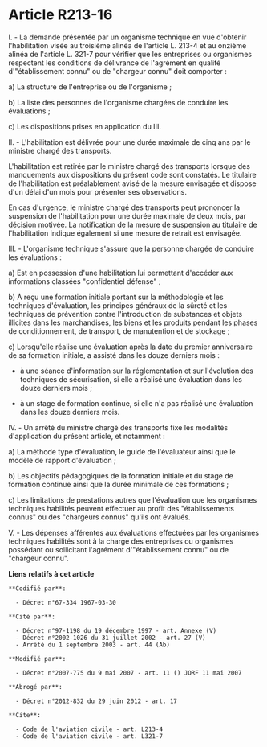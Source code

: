 # Article R213-16

I. - La demande présentée par un organisme technique en vue d'obtenir l'habilitation visée au troisième alinéa de l'article
L. 213-4 et au onzième alinéa de l'article L. 321-7 pour vérifier que les entreprises ou organismes respectent les conditions
de délivrance de l'agrément en qualité d'"établissement connu" ou de "chargeur connu" doit comporter :

a) La structure de l'entreprise ou de l'organisme ;

b) La liste des personnes de l'organisme chargées de conduire les évaluations ;

c) Les dispositions prises en application du III.

II. - L'habilitation est délivrée pour une durée maximale de cinq ans par le ministre chargé des transports.

L'habilitation est retirée par le ministre chargé des transports lorsque des manquements aux dispositions du présent code
sont constatés. Le titulaire de l'habilitation est préalablement avisé de la mesure envisagée et dispose d'un délai d'un mois
pour présenter ses observations.

En cas d'urgence, le ministre chargé des transports peut prononcer la suspension de l'habilitation pour une durée maximale de
deux mois, par décision motivée. La notification de la mesure de suspension au titulaire de l'habilitation indique également
si une mesure de retrait est envisagée.

III. - L'organisme technique s'assure que la personne chargée de conduire les évaluations :

a) Est en possession d'une habilitation lui permettant d'accéder aux informations classées "confidentiel défense" ;

b) A reçu une formation initiale portant sur la méthodologie et les techniques d'évaluation, les principes généraux de la
sûreté et les techniques de prévention contre l'introduction de substances et objets illicites dans les marchandises, les
biens et les produits pendant les phases de conditionnement, de transport, de manutention et de stockage ;

c) Lorsqu'elle réalise une évaluation après la date du premier anniversaire de sa formation initiale, a assisté dans les
douze derniers mois :

- à une séance d'information sur la réglementation et sur l'évolution des techniques de sécurisation, si elle a réalisé une
évaluation dans les douze derniers mois ;

- à un stage de formation continue, si elle n'a pas réalisé une évaluation dans les douze derniers mois.

IV. - Un arrêté du ministre chargé des transports fixe les modalités d'application du présent article, et notamment :

a) La méthode type d'évaluation, le guide de l'évaluateur ainsi que le modèle de rapport d'évaluation ;

b) Les objectifs pédagogiques de la formation initiale et du stage de formation continue ainsi que la durée minimale de ces
formations ;

c) Les limitations de prestations autres que l'évaluation que les organismes techniques habilités peuvent effectuer au profit
des "établissements connus" ou des "chargeurs connus" qu'ils ont évalués.

V. - Les dépenses afférentes aux évaluations effectuées par les organismes techniques habilités sont à la charge des
entreprises ou organismes possédant ou sollicitant l'agrément d'"établissement connu" ou de "chargeur connu".

**Liens relatifs à cet article**

	**Codifié par**:

	  - Décret n°67-334 1967-03-30

	**Cité par**:

	  - Décret n°97-1198 du 19 décembre 1997 - art. Annexe (V)
	  - Décret n°2002-1026 du 31 juillet 2002 - art. 27 (V)
	  - Arrêté du 1 septembre 2003 - art. 44 (Ab)

	**Modifié par**:

	  - Décret n°2007-775 du 9 mai 2007 - art. 11 () JORF 11 mai 2007

	**Abrogé par**:

	  - Décret n°2012-832 du 29 juin 2012 - art. 17

	**Cite**:

	  - Code de l'aviation civile - art. L213-4
	  - Code de l'aviation civile - art. L321-7
